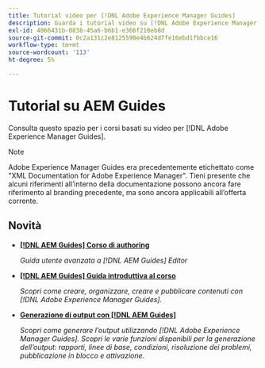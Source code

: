 ```yaml
---
title: Tutorial video per [!DNL Adobe Experience Manager Guides]
description: Guarda i tutorial video su [!DNL Adobe Experience Manager Guides], componente aggiuntivo AEM XML, plug-in AEM XML, DoX AEM e AEM Dox.
exl-id: 4066431b-0838-45a6-b6b1-e366f210eb8d
source-git-commit: 0c2a131c2e8125590e4b624d7fe16ebd1fbbce16
workflow-type: tm+mt
source-wordcount: '113'
ht-degree: 5%

---
```


# Tutorial su AEM Guides

Consulta questo spazio per i corsi basati su video per [!DNL Adobe Experience Manager Guides].

>[!NOTE]
> 
> Adobe Experience Manager Guides era precedentemente etichettato come &quot;XML Documentation for Adobe Experience Manager&quot;. Tieni presente che alcuni riferimenti all’interno della documentazione possono ancora fare riferimento al branding precedente, ma sono ancora applicabili all’offerta corrente.

## Novità

* **[[!DNL AEM Guides] Corso di authoring](course-3/overview.md)**

  *Guida utente avanzata a [!DNL AEM Guides] Editor*

* **[[!DNL AEM Guides] Guida introduttiva al corso](course-1/overview.md)**

  *Scopri come creare, organizzare, creare e pubblicare contenuti con [!DNL Adobe Experience Manager Guides].*

* **[Generazione di output con [!DNL AEM Guides]](course-2/overview.md)**

  *Scopri come generare l’output utilizzando [!DNL Adobe Experience Manager Guides]. Scopri le varie funzioni disponibili per la generazione dell’output: rapporti, linee di base, condizioni, risoluzione dei problemi, pubblicazione in blocco e attivazione.*
